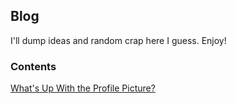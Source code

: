 ## Blog

I'll dump ideas and random crap here I guess. Enjoy!

### Contents

[What's Up With the Profile Picture?](/profile_picture.md)